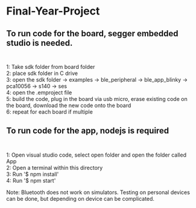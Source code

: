 # Final-Year-Project

## To run code for the board, segger embedded studio is needed. <br/> <br/>
1: Take sdk folder from board folder <br/>
2: place sdk folder in C drive <br/>
3: open the sdk folder -> examples -> ble_peripheral -> ble_app_blinky -> pca10056 -> s140 -> ses <br/>
4: open the .emproject file <br/>
5: build the code, plug in the board via usb micro, erase existing code on the board, download the new code onto the board <br/>
6: repeat for each board if multiple <br/>

## To run code for the app, nodejs is required <br/> <br/>
1: Open visual studio code, select open folder and open the folder called App <br/>
2: Open a terminal within this directory <br/>
3: Run '$ npm install' <br/>
4: Run '$ npm start' <br/>

Note: Bluetooth does not work on simulators. Testing on personal devices can be done, but depending on device can be complicated.
